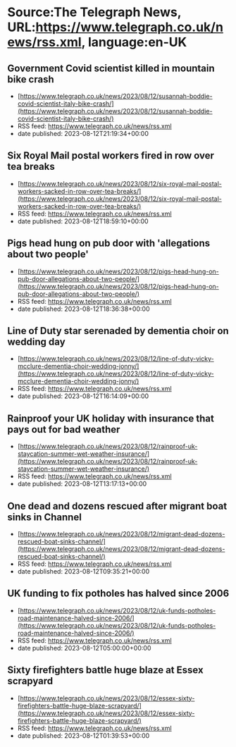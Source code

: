 # Source:The Telegraph News, URL:https://www.telegraph.co.uk/news/rss.xml, language:en-UK

## Government Covid scientist killed in mountain bike crash
 - [https://www.telegraph.co.uk/news/2023/08/12/susannah-boddie-covid-scientist-italy-bike-crash/](https://www.telegraph.co.uk/news/2023/08/12/susannah-boddie-covid-scientist-italy-bike-crash/)
 - RSS feed: https://www.telegraph.co.uk/news/rss.xml
 - date published: 2023-08-12T21:19:34+00:00



## Six Royal Mail postal workers fired in row over tea breaks
 - [https://www.telegraph.co.uk/news/2023/08/12/six-royal-mail-postal-workers-sacked-in-row-over-tea-breaks/](https://www.telegraph.co.uk/news/2023/08/12/six-royal-mail-postal-workers-sacked-in-row-over-tea-breaks/)
 - RSS feed: https://www.telegraph.co.uk/news/rss.xml
 - date published: 2023-08-12T18:59:10+00:00



## Pigs head hung on pub door with 'allegations about two people'
 - [https://www.telegraph.co.uk/news/2023/08/12/pigs-head-hung-on-pub-door-allegations-about-two-people/](https://www.telegraph.co.uk/news/2023/08/12/pigs-head-hung-on-pub-door-allegations-about-two-people/)
 - RSS feed: https://www.telegraph.co.uk/news/rss.xml
 - date published: 2023-08-12T18:36:38+00:00



## Line of Duty star serenaded by dementia choir on wedding day
 - [https://www.telegraph.co.uk/news/2023/08/12/line-of-duty-vicky-mcclure-dementia-choir-wedding-jonny/](https://www.telegraph.co.uk/news/2023/08/12/line-of-duty-vicky-mcclure-dementia-choir-wedding-jonny/)
 - RSS feed: https://www.telegraph.co.uk/news/rss.xml
 - date published: 2023-08-12T16:14:09+00:00



## Rainproof your UK holiday with insurance that pays out for bad weather
 - [https://www.telegraph.co.uk/news/2023/08/12/rainproof-uk-staycation-summer-wet-weather-insurance/](https://www.telegraph.co.uk/news/2023/08/12/rainproof-uk-staycation-summer-wet-weather-insurance/)
 - RSS feed: https://www.telegraph.co.uk/news/rss.xml
 - date published: 2023-08-12T13:17:13+00:00



## One dead and dozens rescued after migrant boat sinks in Channel
 - [https://www.telegraph.co.uk/news/2023/08/12/migrant-dead-dozens-rescued-boat-sinks-channel/](https://www.telegraph.co.uk/news/2023/08/12/migrant-dead-dozens-rescued-boat-sinks-channel/)
 - RSS feed: https://www.telegraph.co.uk/news/rss.xml
 - date published: 2023-08-12T09:35:21+00:00



## UK funding to fix potholes has halved since 2006
 - [https://www.telegraph.co.uk/news/2023/08/12/uk-funds-potholes-road-maintenance-halved-since-2006/](https://www.telegraph.co.uk/news/2023/08/12/uk-funds-potholes-road-maintenance-halved-since-2006/)
 - RSS feed: https://www.telegraph.co.uk/news/rss.xml
 - date published: 2023-08-12T05:00:00+00:00



## Sixty firefighters battle huge blaze at Essex scrapyard
 - [https://www.telegraph.co.uk/news/2023/08/12/essex-sixty-firefighters-battle-huge-blaze-scrapyard/](https://www.telegraph.co.uk/news/2023/08/12/essex-sixty-firefighters-battle-huge-blaze-scrapyard/)
 - RSS feed: https://www.telegraph.co.uk/news/rss.xml
 - date published: 2023-08-12T01:39:53+00:00



